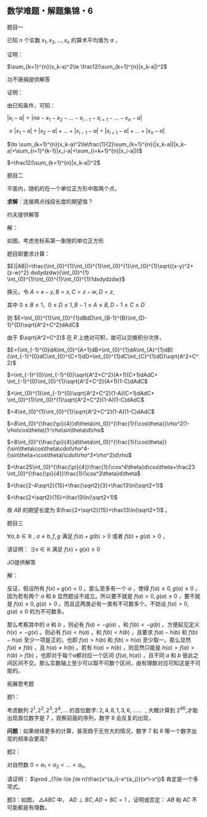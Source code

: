 ## 数学难题・解题集锦・6

题目一

已知 $n$ 个实数 $x_1,x_2,...,x_n$ 的算术平均值为 $a$ ，

证明：

$\sum_{k=1}^{n}(x_k-a)^2\le \frac12(\sum_{k=1}^{n}|x_k-a|)^2$

功不唐捐提供解答

证明：

由已知条件，可知： 

$|x_i-a|=|na-x_1-x_2-...-x_{i-1}-x_{i+1}-...-x_n-a|$

$\le |x_1-a|+|x_2-a|+...+|x_{i-1}-a|+|x_{i+1}-a|+...+|x_n-a|$

$\to \sum_{k=1}^{n}(x_k-a)^2\le\frac{1}{2}\sum_{k=1}^{n}(|x_k-a|(|x_k-a|+\sum_{i=1}^{k-1}|x_i-a|+\sum_{i=k+1}^{n}|x_i-a|))$

$=\frac12(\sum_{k=1}^{n}|x_k-a|)^2$

题目二

平面内，随机的在一个单位正方形中取两个点，

**求解**：连接两点线段长度的期望值？

约夫提供解答

解：

如图，考虑坐标系第一象限的单位正方形

题目即要求计算：

$E(|AB|)=\frac{\int_{0}^{1}\int_{0}^{1}\int_{0}^{1}\int_{0}^{1}\sqrt{(x-y)^2+(z-w)^2} dxdydzdw}{\int_{0}^{1}
\int_{0}^{1}\int_{0}^{1}\int_{0}^{1}1dxdydzdw}$

换元，令 $A=x-y,B=x,C=z-w,D=z,$

其中 $0\le B\le 1，0\le D\le 1,B-1\le A\le B,D-1\le C\le D$

则 $E=\int_{0}^{1}\int_{0}^{1}dBdD\int_{B-1}^{B}\int_{D-1}^{D}\sqrt{A^2+C^2}dAdC$

由于 $\sqrt{A^2+C^2}$ 在 $R$ 上绝对可积，故可以交换积分次序，

$E=(\int_{-1}^{0}dA\int_{0}^{A+1}dB+\int_{0}^{1}dA\int_{A}^{1}dB)(\int_{-1}^{0}dC\int_{0}^{C+1}dD+\int_{0}^{1}dC\int_{C}^{1}dD)\sqrt{A^2+C^2}$

$=\int_{-1}^{0}\int_{-1}^{0}\sqrt{A^2+C^2}(A+1)(C+1)dAdC+
\int_{-1}^{0}\int_{0}^{1}\sqrt{A^2+C^2}(A+1)(1-C)dAdC$

$+\int_{0}^{1}\int_{-1}^{0}\sqrt{A^2+C^2}(1-A)(C+1)dAdC+
\int_{0}^{1}\int_{0}^{1}\sqrt{A^2+C^2}(1-A)(1-C)dAdC$

$=4\int_{0}^{1}\int_{0}^{1}\sqrt{A^2+C^2}(1-A)(1-C)dAdC$

$=8\int_{0}^{\frac{\pi}{4}}d\theta\int_{0}^{\frac{1}{\cos\theta}}\rho^2(1-\rho\cos\theta)(1-\rho\sin\theta)d\rho$

$=8\int_{0}^{\frac{\pi}{4}}d\theta\int_{0}^{\frac{1}{\cos\theta}}(\sin\theta\cos\theta\cdot\rho^4-(\sin\theta+\cos\theta)\cdot\rho^3+\rho^2)d\rho$

$=\frac25\int_{0}^{\frac{\pi}{4}}\frac{1}{\cos^4\theta}d\cos\theta+\frac23
\int_{0}^{\frac{\pi}{4}}\frac{1}{\cos^3\theta}d\theta$

$=\frac{2-4\sqrt2}{15}+\frac{\sqrt2}{3}+\frac13\ln(\sqrt2+1)$

$=\frac{2+\sqrt2}{15}+\frac13\ln(\sqrt2+1)$

故 $AB$ 的期望长度为 $\frac{2+\sqrt2}{15}+\frac13\ln(\sqrt2+1)$ 。

题目三

$\forall a,b\in\mathbb{R}$ , $a\not =b,f,g$ 满足 $f(a)+g(b)\gt 0$ 或者 $f(b)+g(a)\gt 0$ ，

请证明： $\exists x\in\mathbb{R}$ 满足 $f(x)+g(x)\ge 0$

JO提供解答

解：

反证，假设所有 $f(x)+g(x)\lt0$ 。那么至多有一个 $a$ ，使得 $f(a)\le 0,g(a)\le0$ 。因为若有两个 $a$ 和 $b$ 显然题设不成立。所以要不就是 $f(a)\gt0,g(a)\le0$ ，要不就是 $f(a)\le0,g(a)\gt0$ 。而且这两类必有一类有不可数多个。不妨设 $f(a)\gt0,g(a)\le0$ 的为不可数多。

那么考察其中的 $a$ 和 $b$ ，则必有 $f(a)\lt -g(a)$ ，和 $f(b)\lt -g(b)$ 。方便起见定义 $h(x)=-g(x)$ 。则必有 $f(a)\lt h(a)$ ，和 $f(b)\lt h(b)$ ，且要求 $f(a)-h(b)$ 和 $f(b)-h(a)$ 至少一项是正的，也即 $f(a)\gt h(b)$ 和 $f(b)\gt h(a)$ 至少取一。那么显然 $f(a)\not =f(b)$ ，且 $h(a)\not =h(b)$ 。若有 $h(a)\gt h(b)$ ，则显然只能是 $h(a)\gt f(a)\gt h(b)\gt f(b)$ ，也即对于每个$a$都对应一个区间 $(f(a),h(a))$ ，且不同 $a$ 和 $b$ 彼此之间区间不交。那么实数轴上至少可以取不可数个区间，由有理数对应可知这是不可能的。

拓展思考题

题1：

考虑数列 $2^1,2^2,2^3,2^4,...$ 的首位数字: $2,4,8,1,3,6,$ ......  , 大概计算到 $2^{46}$,才能出现首位数字是 $7$ ，观察前面的序列，数字 $8$ 会反复的出现，

**问题**：如果继续更多的计算，甚至趋于无穷大的情况，数字 $7$ 和 $8$ 哪一个数字出现的频率会更高?

题2：

对自然数 $0\lt a_1\lt a_2\lt ...\lt a_n,$

请证明： $\prod _{1\le i\le j\le n}\frac{x^{a_i}-x^{a_j}}{x^i-x^j}$ 肯定是一个多项式。

题3：如图， $\triangle ABC$ 中， $AD\perp BC,AD=BC=1$ ，证明或否定： $AB$ 和 $AC$ 不可能都是有理数。

